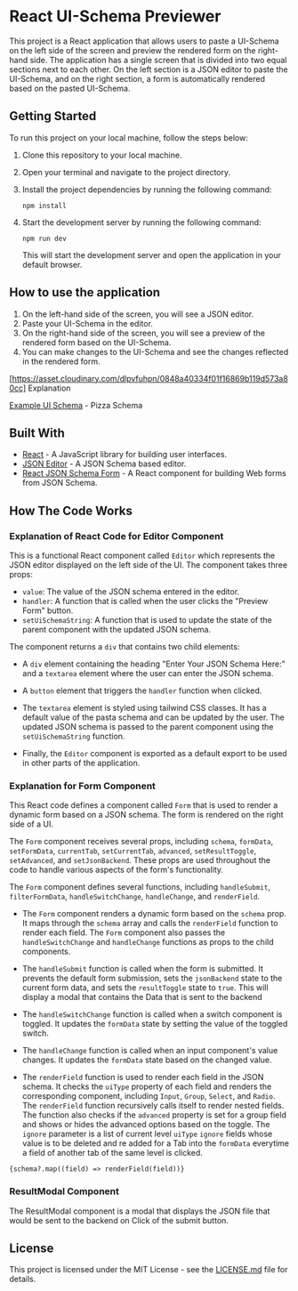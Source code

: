 
# React UI-Schema Previewer

This project is a React application that allows users to paste a UI-Schema on the left side of the screen and preview the rendered form on the right-hand side. The application has a single screen that is divided into two equal sections next to each other. On the left section is a JSON editor to paste the UI-Schema, and on the right section, a form is automatically rendered based on the pasted UI-Schema.

## Getting Started

To run this project on your local machine, follow the steps below:

1. Clone this repository to your local machine.
2. Open your terminal and navigate to the project directory.
3. Install the project dependencies by running the following command:

   ```
   npm install
   ```

4. Start the development server by running the following command:

   ```
   npm run dev
   ```

   This will start the development server and open the application in your default browser.

## How to use the application

1. On the left-hand side of the screen, you will see a JSON editor.
2. Paste your UI-Schema in the editor.
3. On the right-hand side of the screen, you will see a preview of the rendered form based on the UI-Schema.
4. You can make changes to the UI-Schema and see the changes reflected in the rendered form.

[https://asset.cloudinary.com/dlpvfuhpn/0848a40334f01f16869b119d573a80cc] Explanation

[Example UI Schema](https://drive.google.com/file/d/19_E6dSDUbiDR31wNSSvUARHxh1HeT6L4/view)  - Pizza Schema

## Built With

- [React](https://reactjs.org/) - A JavaScript library for building user interfaces.
- [JSON Editor](https://github.com/json-editor/json-editor) - A JSON Schema based editor.
- [React JSON Schema Form](https://github.com/mozilla-services/react-jsonschema-form) - A React component for building Web forms from JSON Schema.

## How The Code Works

### Explanation of React Code for Editor Component

This is a functional React component called `Editor` which represents the JSON editor displayed on the left side of the UI. The component takes three props:

- `value`: The value of the JSON schema entered in the editor.
- `handler`: A function that is called when the user clicks the "Preview Form" button.
- `setUiSchemaString`: A function that is used to update the state of the parent component with the updated JSON schema.

The component returns a `div` that contains two child elements:

- A `div` element containing the heading "Enter Your JSON Schema Here:" and a `textarea` element where the user can enter the JSON schema.
- A `button` element that triggers the `handler` function when clicked.

- The `textarea` element is styled using tailwind CSS classes. It has a default value of the pasta schema and can be updated by the user. The updated JSON schema is passed to the parent component using the `setUiSchemaString` function.

- Finally, the `Editor` component is exported as a default export to be used in other parts of the application.

### Explanation for Form Component



This React code defines a component called `Form` that is used to render a dynamic form based on a JSON schema. The form is rendered on the right side of a UI.

The `Form` component receives several props, including `schema`, `formData`, `setFormData`, `currentTab`, `setCurrentTab`, `advanced`, `setResultToggle`, `setAdvanced`, and `setJsonBackend`. These props are used throughout the code to handle various aspects of the form's functionality.

The `Form` component defines several functions, including `handleSubmit`, `filterFormData`, `handleSwitchChange`, `handleChange`, and `renderField`. 

- The `Form` component renders a dynamic form based on the `schema` prop. It maps through the `schema` array and calls the `renderField` function to render each field. The `Form` component also passes the `handleSwitchChange` and `handleChange` functions as props to the child components.


- The `handleSubmit` function is called when the form is submitted. It prevents the default form submission, sets the `jsonBackend` state to the current form data, and sets the `resultToggle` state to `true`. This will display a modal that contains the Data that is sent to the backend

- The `handleSwitchChange` function is called when a switch component is toggled. It updates the `formData` state by setting the value of the toggled switch.

- The `handleChange` function is called when an input component's value changes. It updates the `formData` state based on the changed value.

- The `renderField` function is used to render each field in the JSON schema. It checks the `uiType` property of each field and renders the corresponding component, including `Input`, `Group`, `Select`, and `Radio`. The `renderField` function recursively calls itself to render nested fields. The function also checks if the `advanced` property is set for a group field and shows or hides the advanced options based on the toggle. The `ignore` parameter is a list of current level `uiType` `ignore` fields whose value is to be deleted and re added for a Tab into the `formData` everytime a field of another tab of the same level is clicked. 

` {schema?.map((field) => renderField(field))} `

### ResultModal Component
The ResultModal component is a modal that displays the JSON file that would be sent to the backend on Click of the submit button.

## License

This project is licensed under the MIT License - see the [LICENSE.md](LICENSE.md) file for details.